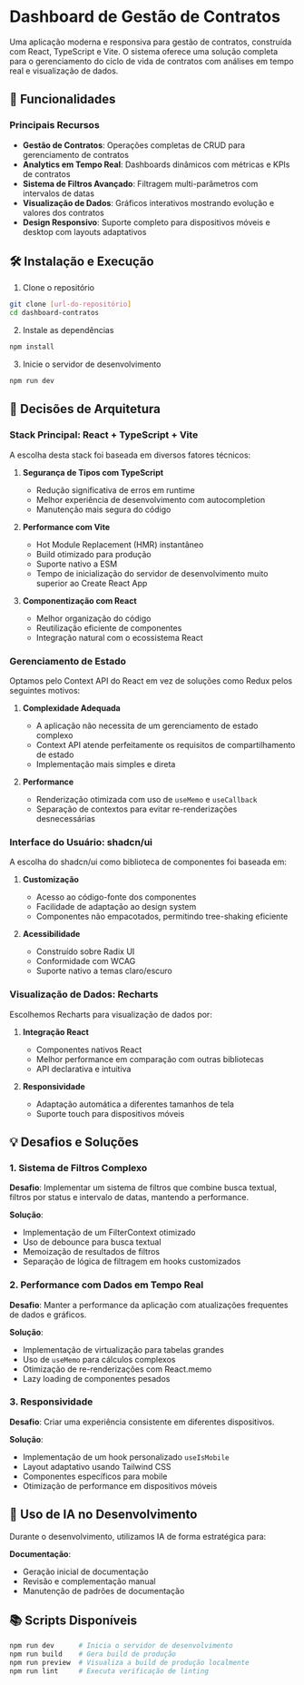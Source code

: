 # Dashboard de Gestão de Contratos

Uma aplicação moderna e responsiva para gestão de contratos, construída com React, TypeScript e Vite. O sistema oferece uma solução completa para o gerenciamento do ciclo de vida de contratos com análises em tempo real e visualização de dados.

## 🚀 Funcionalidades

### Principais Recursos

- **Gestão de Contratos**: Operações completas de CRUD para gerenciamento de contratos
- **Analytics em Tempo Real**: Dashboards dinâmicos com métricas e KPIs de contratos
- **Sistema de Filtros Avançado**: Filtragem multi-parâmetros com intervalos de datas
- **Visualização de Dados**: Gráficos interativos mostrando evolução e valores dos contratos
- **Design Responsivo**: Suporte completo para dispositivos móveis e desktop com layouts adaptativos

## 🛠️ Instalação e Execução

1. Clone o repositório

```bash
git clone [url-do-repositório]
cd dashboard-contratos
```

2. Instale as dependências

```bash
npm install
```

3. Inicie o servidor de desenvolvimento

```bash
npm run dev
```

## 📐 Decisões de Arquitetura

### Stack Principal: React + TypeScript + Vite

A escolha desta stack foi baseada em diversos fatores técnicos:

1. **Segurança de Tipos com TypeScript**

   - Redução significativa de erros em runtime
   - Melhor experiência de desenvolvimento com autocompletion
   - Manutenção mais segura do código

2. **Performance com Vite**

   - Hot Module Replacement (HMR) instantâneo
   - Build otimizado para produção
   - Suporte nativo a ESM
   - Tempo de inicialização do servidor de desenvolvimento muito superior ao Create React App

3. **Componentização com React**
   - Melhor organização do código
   - Reutilização eficiente de componentes
   - Integração natural com o ecossistema React

### Gerenciamento de Estado

Optamos pelo Context API do React em vez de soluções como Redux pelos seguintes motivos:

1. **Complexidade Adequada**

   - A aplicação não necessita de um gerenciamento de estado complexo
   - Context API atende perfeitamente os requisitos de compartilhamento de estado
   - Implementação mais simples e direta

2. **Performance**
   - Renderização otimizada com uso de `useMemo` e `useCallback`
   - Separação de contextos para evitar re-renderizações desnecessárias

### Interface do Usuário: shadcn/ui

A escolha do shadcn/ui como biblioteca de componentes foi baseada em:

1. **Customização**

   - Acesso ao código-fonte dos componentes
   - Facilidade de adaptação ao design system
   - Componentes não empacotados, permitindo tree-shaking eficiente

2. **Acessibilidade**
   - Construído sobre Radix UI
   - Conformidade com WCAG
   - Suporte nativo a temas claro/escuro

### Visualização de Dados: Recharts

Escolhemos Recharts para visualização de dados por:

1. **Integração React**

   - Componentes nativos React
   - Melhor performance em comparação com outras bibliotecas
   - API declarativa e intuitiva

2. **Responsividade**
   - Adaptação automática a diferentes tamanhos de tela
   - Suporte touch para dispositivos móveis

## 💡 Desafios e Soluções

### 1. Sistema de Filtros Complexo

**Desafio**: Implementar um sistema de filtros que combine busca textual, filtros por status e intervalo de datas, mantendo a performance.

**Solução**:

- Implementação de um FilterContext otimizado
- Uso de debounce para busca textual
- Memoização de resultados de filtros
- Separação de lógica de filtragem em hooks customizados

### 2. Performance com Dados em Tempo Real

**Desafio**: Manter a performance da aplicação com atualizações frequentes de dados e gráficos.

**Solução**:

- Implementação de virtualização para tabelas grandes
- Uso de `useMemo` para cálculos complexos
- Otimização de re-renderizações com React.memo
- Lazy loading de componentes pesados

### 3. Responsividade

**Desafio**: Criar uma experiência consistente em diferentes dispositivos.

**Solução**:

- Implementação de um hook personalizado `useIsMobile`
- Layout adaptativo usando Tailwind CSS
- Componentes específicos para mobile
- Otimização de performance em dispositivos móveis

## 🤖 Uso de IA no Desenvolvimento

Durante o desenvolvimento, utilizamos IA de forma estratégica para:

**Documentação**:

- Geração inicial de documentação
- Revisão e complementação manual
- Manutenção de padrões de documentação

## 📚 Scripts Disponíveis

```bash
npm run dev      # Inicia o servidor de desenvolvimento
npm run build    # Gera build de produção
npm run preview  # Visualiza a build de produção localmente
npm run lint     # Executa verificação de linting
```
